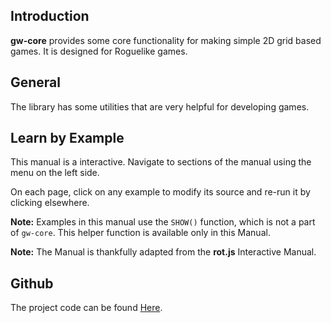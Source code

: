 ## Introduction

**gw-core** provides some core functionality for making simple 2D grid based games.  It is designed for Roguelike games.

## General

The library has some utilities that are very helpful for developing games.

## Learn by Example

This manual is a interactive.  Navigate to sections of the manual using the menu on the left side. 

On each page, click on any example to modify its source and re-run it by clicking elsewhere. 

**Note:** Examples in this manual use the `SHOW()` function, which is not a part of `gw-core`.  This helper function is available only in this Manual.  

**Note:** The Manual is thankfully adapted from the **rot.js** Interactive Manual.

## Github

The project code can be found [Here](https://github.com/funnisimo/gw-core).
